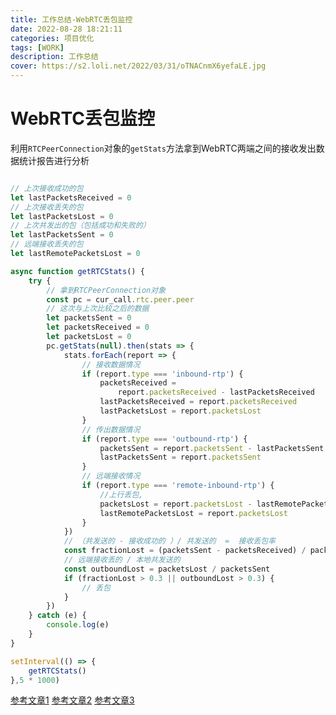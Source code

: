 ```yaml
---
title: 工作总结-WebRTC丢包监控
date: 2022-08-28 18:21:11
categories: 项目优化
tags: [WORK]
description: 工作总结
cover: https://s2.loli.net/2022/03/31/oTNACnmX6yefaLE.jpg
---
```


# WebRTC丢包监控

利用`RTCPeerConnection`对象的`getStats`方法拿到WebRTC两端之间的接收发出数据统计报告进行分析

```js

// 上次接收成功的包
let lastPacketsReceived = 0
// 上次接收丢失的包
let lastPacketsLost = 0
// 上次共发出的包（包括成功和失败的）
let lastPacketsSent = 0
// 远端接收丢失的包
let lastRemotePacketsLost = 0

async function getRTCStats() {
    try {
        // 拿到RTCPeerConnection对象
        const pc = cur_call.rtc.peer.peer
        // 这次与上次比较之后的数据
        let packetsSent = 0
        let packetsReceived = 0
        let packetsLost = 0
        pc.getStats(null).then(stats => {
            stats.forEach(report => {
                // 接收数据情况
                if (report.type === 'inbound-rtp') {
                    packetsReceived =
                        report.packetsReceived - lastPacketsReceived
                    lastPacketsReceived = report.packetsReceived
                    lastPacketsLost = report.packetsLost
                }
                // 传出数据情况
                if (report.type === 'outbound-rtp') {
                    packetsSent = report.packetsSent - lastPacketsSent
                    lastPacketsSent = report.packetsSent
                }
                // 远端接收情况
                if (report.type === 'remote-inbound-rtp') {
                    //上行丢包,
                    packetsLost = report.packetsLost - lastRemotePacketsLost
                    lastRemotePacketsLost = report.packetsLost
                }
            })
            // （共发送的 - 接收成功的 ）/ 共发送的  =  接收丢包率
            const fractionLost = (packetsSent - packetsReceived) / packetsSent
            // 远端接收丢的 / 本地共发送的
            const outboundLost = packetsLost / packetsSent
            if (fractionLost > 0.3 || outboundLost > 0.3) {
                // 丢包
            }
        })
    } catch (e) {
        console.log(e)
    }
}

setInterval(() => {
    getRTCStats()
},5 * 1000)
```

[参考文章1](https://github.com/RTC-Developer/WebRTC-Documentation-in-Chinese/blob/master/resource/chapter8/8_8GetStats%E7%A4%BA%E4%BE%8B.md)
[参考文章2](https://blog.csdn.net/weixin_41821317/article/details/117261117)
[参考文章3](https://developer.mozilla.org/en-US/docs/Web/API/RTCStats)
